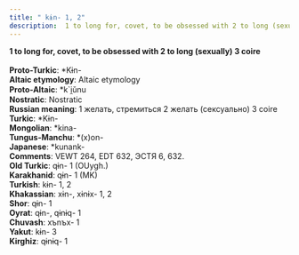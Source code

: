 ```yaml
---
title: " kɨn- 1, 2"
description:  1 to long for, covet, to be obsessed with 2 to long (sexually) 3 coire
---
```

<strong> 1 to long for, covet, to be obsessed with 2 to long (sexually) 3 coire</strong><br><br>
<strong>Proto-Turkic</strong>:  *Kɨn-<br>
<strong>Altaic etymology</strong>:  Altaic etymology<br>
<strong> Proto-Altaic</strong>:  *k`i̯ŭnu<br>
<strong>Nostratic</strong>:  Nostratic<br>
<strong>Russian meaning</strong>:  1 желать, стремиться 2 желать (сексуально) 3 coire<br>
<strong>Turkic</strong>:  *Kɨn-<br>
<strong>Mongolian</strong>:  *kina-<br>
<strong>Tungus-Manchu</strong>:  *(x)on-<br>
<strong>Japanese</strong>:  *kunank-<br>
<strong>Comments</strong>:  VEWT 264, EDT 632, ЭСТЯ 6, 632.<br>
<strong>Old Turkic</strong>:  qɨn- 1 (OUygh.)<br>
<strong>Karakhanid</strong>:  qɨn- 1 (MK)<br>
<strong>Turkish</strong>:  kɨn- 1, 2<br>
<strong>Khakassian</strong>:  xɨn-, xɨnɨx- 1, 2<br>
<strong>Shor</strong>:  qɨn- 1<br>
<strong>Oyrat</strong>:  qɨn-, qɨnɨq- 1<br>
<strong>Chuvash</strong>:  xъnъx- 1<br>
<strong>Yakut</strong>:  kɨn- 3<br>
<strong>Kirghiz</strong>:  qɨnɨq- 1<br>


